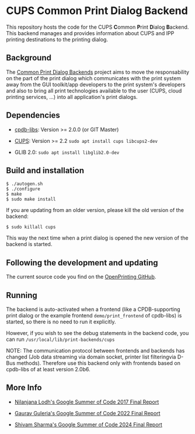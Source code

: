 # CUPS Common Print Dialog Backend

This repository hosts the code for the CUPS **C**ommon **P**rint **D**ialog **B**ackend. This backend manages and provides information about CUPS and IPP printing destinations to the printing dialog.

## Background

The [Common Print Dialog Backends](https://openprinting.github.io/achievements/#common-print-dialog-backends) project aims to move the responsability on the part of the print dialog which communicates with the print system away from the GUI toolkit/app developers to the print system's developers and also to bring all print technologies available to the user (CUPS, cloud printing services, ...) into all application's print dialogs.

## Dependencies

- [cpdb-libs](https://github.com/OpenPrinting/cpdb-libs): Version >= 2.0.0 (or GIT Master)

- [CUPS](https://github.com/OpenPrinting/cups): Version >= 2.2
  `sudo apt install cups libcups2-dev`

- GLIB 2.0:
  `sudo apt install libglib2.0-dev`

## Build and installation

```
$ ./autogen.sh
$ ./configure
$ make
$ sudo make install
```

If you are updating from an older version, please kill the old version of the backend:
```
$ sudo killall cups
```
This way the next time when a print dialog is opened the new version of the backend is started.

## Following the development and updating

The current source code you find on the [OpenPrinting GitHub](https://github.com/OpenPrinting/cpdb-backend-cups).

## Running

The backend is auto-activated when a frontend (like a CPDB-supporting print dialog or the example frontend `demo/print_frontend` of cpdb-libs) is started, so there is no need to run it explicitly.

However, if you wish to see the debug statements in the backend code, you can run `/usr/local/lib/print-backends/cups`

NOTE: The communication protocol between frontends and backends has changed (Job data streaming via domain socket, printer list filteringvia D-Bus methods). Therefore use this backend only with frontends based on cpdb-libs of at least version 2.0b6.

## More Info

- [Nilanjana Lodh's Google Summer of Code 2017 Final Report](https://nilanjanalodh.github.io/common-print-dialog-gsoc17/)

- [Gaurav Guleria's Google Summer of Code 2022 Final Report](https://github.com/TinyTrebuchet/gsoc22/)

- [Shivam Sharma's Google Summer of Code 2024 Final Report](https://github.com/shivamsharma2509/GSOC24)
